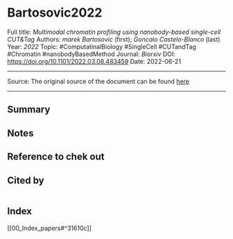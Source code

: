 # Bartosovic2022
Full title: *Multimodal chromatin profiling using nanobody-based single-cell CUT&Tag*
Authors: *marek Bartosovic* (first); *Goncalo Castelo-Blanco* (last)
Year: *2022*
Topic: #ComputatinalBiology #SingleCell #CUTandTag #Chromatin #nanobodyBasedMethod
Journal: *Biorxiv*
DOI: https://doi.org/10.1101/2022.03.08.483459
Date: 2022-06-21

---

Source: The original source of the document can be found [here]()

---

## Summary

## Notes

## Reference to chek out



## Cited by
```query

```

## Index
[[00_Index_papers#^31610c]]